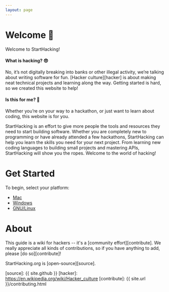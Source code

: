 ```yaml
---
layout: page
---
```


# Welcome :tada:

Welcome to StartHacking!

#### What is hacking? :sunglasses:

No, it’s not digitally breaking into banks or other illegal activity,
we’re talking about writing software for fun. [Hacker
culture][hacker] is about making
neat technical projects and learning along the way. Getting started is
hard, so we created this website to help!

#### Is this for me? :thinking:

Whether you’re on your way to a hackathon, or just want to learn about
coding, this website is for you.

StartHacking is an effort to give more people the tools and resources
they need to start building software. Whether you are completely new
to programming or have already attended a few hackathons, StartHacking
can help you learn the skills you need for your next project. From
learning new coding languages to building small projects and mastering
APIs, StartHacking will show you the ropes. Welcome to the world of
hacking!

# Get Started

To begin, select your platform:

* [Mac](/mac/)
* [Windows](/windows/)
* [GNU/Linux](/gnu-linux/)

# About

This guide is a wiki for hackers -- it's a [community
effort][contribute]. We really appreciate all kinds of contributions,
so if you have anything to add, please [do so][contribute]!

StartHacking.org is [open-source][source].

[source]: {{ site.github }}
[hacker]: https://en.wikipedia.org/wiki/Hacker_culture
[contribute]: {{ site.url }}/contributing.html
